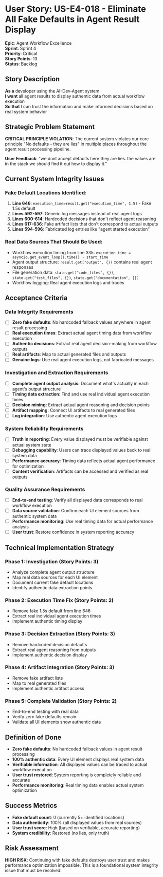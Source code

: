 # User Story: US-E4-018 - Eliminate All Fake Defaults in Agent Result Display

**Epic**: Agent Workflow Excellence  
**Sprint**: Sprint 4  
**Priority**: Critical  
**Story Points**: 13  
**Status**: Backlog  

## Story Description

**As a** developer using the AI-Dev-Agent system  
**I want** all agent results to display authentic data from actual workflow execution  
**So that** I can trust the information and make informed decisions based on real system behavior  

## Strategic Problem Statement

**CRITICAL PRINCIPLE VIOLATION**: The current system violates our core principle "No defaults - they are lies" in multiple places throughout the agent result processing pipeline.

**User Feedback**: "we dont accept defaults here they are lies. the values are in the stack we should find it out how to display it."

## Current System Integrity Issues

### Fake Default Locations Identified:
1. **Line 646**: `execution_time=result.get("execution_time", 1.5)` - Fake 1.5s default
2. **Lines 592-597**: Generic log messages instead of real agent logs
3. **Lines 600-614**: Hardcoded decisions that don't reflect agent reasoning
4. **Lines 617-636**: Fake artifact lists that don't correspond to actual outputs
5. **Lines 594-596**: Fabricated log entries like "agent started execution"

### Real Data Sources That Should Be Used:
- Workflow execution timing from line 335: `execution_time = asyncio.get_event_loop().time() - start_time`
- Agent output structure: `result.get("output", {})` contains real agent responses
- File generation data: `state.get("code_files", {})`, `state.get("test_files", {})`, `state.get("documentation", {})`
- Workflow logging: Real agent execution logs and traces

## Acceptance Criteria

### Data Integrity Requirements
- [ ] **Zero fake defaults**: No hardcoded fallback values anywhere in agent result processing
- [ ] **Real execution times**: Extract actual agent timing data from workflow execution
- [ ] **Authentic decisions**: Extract real agent decision-making from workflow outputs
- [ ] **Real artifacts**: Map to actual generated files and outputs
- [ ] **Genuine logs**: Use real agent execution logs, not fabricated messages

### Investigation and Extraction Requirements
- [ ] **Complete agent output analysis**: Document what's actually in each agent's output structure
- [ ] **Timing data extraction**: Find and use real individual agent execution times
- [ ] **Decision mining**: Extract actual agent reasoning and decision points
- [ ] **Artifact mapping**: Connect UI artifacts to real generated files
- [ ] **Log integration**: Use authentic agent execution logs

### System Reliability Requirements
- [ ] **Truth in reporting**: Every value displayed must be verifiable against actual system state
- [ ] **Debugging capability**: Users can trace displayed values back to real system data
- [ ] **Performance accuracy**: Timing data reflects actual agent performance for optimization
- [ ] **Content verification**: Artifacts can be accessed and verified as real outputs

### Quality Assurance Requirements
- [ ] **End-to-end testing**: Verify all displayed data corresponds to real workflow execution
- [ ] **Data source validation**: Confirm each UI element sources from authentic system data
- [ ] **Performance monitoring**: Use real timing data for actual performance analysis
- [ ] **User trust**: Restore confidence in system reporting accuracy

## Technical Implementation Strategy

### Phase 1: Investigation (Story Points: 3)
- Analyze complete agent output structure
- Map real data sources for each UI element
- Document current fake default locations
- Identify authentic data extraction points

### Phase 2: Execution Time Fix (Story Points: 2)
- Remove fake 1.5s default from line 646
- Extract real individual agent execution times
- Implement authentic timing display

### Phase 3: Decision Extraction (Story Points: 3)
- Remove hardcoded decision defaults
- Extract real agent reasoning from outputs
- Implement authentic decision display

### Phase 4: Artifact Integration (Story Points: 3)
- Remove fake artifact lists
- Map to real generated files
- Implement authentic artifact access

### Phase 5: Complete Validation (Story Points: 2)
- End-to-end testing with real data
- Verify zero fake defaults remain
- Validate all UI elements show authentic data

## Definition of Done
- **Zero fake defaults**: No hardcoded fallback values in agent result processing
- **100% authentic data**: Every UI element displays real system data
- **Verifiable information**: All displayed values can be traced to actual workflow execution
- **User trust restored**: System reporting is completely reliable and accurate
- **Performance monitoring**: Real timing data enables actual system optimization

## Success Metrics
- **Fake default count**: 0 (currently 5+ identified locations)
- **Data authenticity**: 100% (all displayed values from real sources)
- **User trust score**: High (based on verifiable, accurate reporting)
- **System credibility**: Restored (no lies, only truth)

## Risk Assessment
**HIGH RISK**: Continuing with fake defaults destroys user trust and makes performance optimization impossible. This is a foundational system integrity issue that must be resolved.
